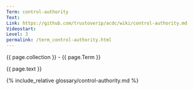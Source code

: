 ```yaml
---
Term: control-authority
Text: 
Link: https://github.com/trustoverip/acdc/wiki/control-authority.md
Videostart: 
Level: 3
permalink: /term_control-authority.html
---
```


{{ page.collection }} - {{ page.Term }}

   {{ page.text }}

{% include_relative glossary/control-authority.md %}

